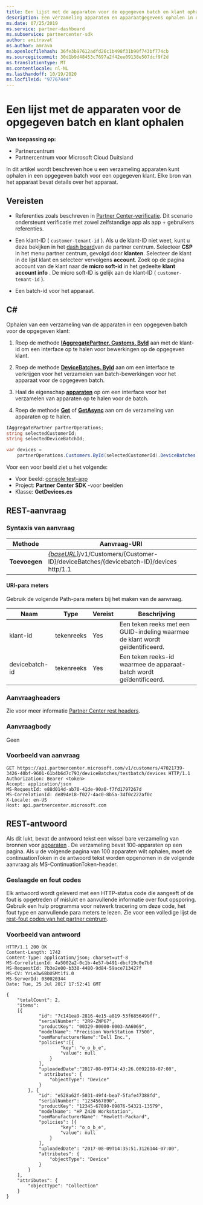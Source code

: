 ```yaml
---
title: Een lijst met de apparaten voor de opgegeven batch en klant ophalen
description: Een verzameling apparaten en apparaatgegevens ophalen in de opgegeven apparaats batch voor een klant.
ms.date: 07/25/2019
ms.service: partner-dashboard
ms.subservice: partnercenter-sdk
author: amitravat
ms.author: amrava
ms.openlocfilehash: 36fe3b97612adfd26c1b498f31b90f743bf774cb
ms.sourcegitcommit: 30d1b9d48453c7697a2f42ee09138e507dcf9f2d
ms.translationtype: MT
ms.contentlocale: nl-NL
ms.lasthandoff: 10/19/2020
ms.locfileid: "97767444"
---
```

# <a name="get-a-list-of-devices-for-the-specified-batch-and-customer"></a>Een lijst met de apparaten voor de opgegeven batch en klant ophalen

**Van toepassing op:**

- Partnercentrum
- Partnercentrum voor Microsoft Cloud Duitsland

In dit artikel wordt beschreven hoe u een verzameling apparaten kunt ophalen in een opgegeven batch voor een opgegeven klant. Elke bron van het apparaat bevat details over het apparaat.

## <a name="prerequisites"></a>Vereisten

- Referenties zoals beschreven in [Partner Center-verificatie](partner-center-authentication.md). Dit scenario ondersteunt verificatie met zowel zelfstandige app als app + gebruikers referenties.

- Een klant-ID ( `customer-tenant-id` ). Als u de klant-ID niet weet, kunt u deze bekijken in het [dash board](https://partner.microsoft.com/dashboard)van de partner centrum. Selecteer **CSP** in het menu partner centrum, gevolgd door **klanten**. Selecteer de klant in de lijst klant en selecteer vervolgens **account**. Zoek op de pagina account van de klant naar de **micro soft-id** in het gedeelte **klant account info** . De micro soft-ID is gelijk aan de klant-ID ( `customer-tenant-id` ).

- Een batch-id voor het apparaat.

## <a name="c"></a>C\#

Ophalen van een verzameling van de apparaten in een opgegeven batch voor de opgegeven klant:

1. Roep de methode [**IAggregatePartner. Customs. ById**](/dotnet/api/microsoft.store.partnercenter.customers.icustomercollection.byid) aan met de klant-id om een interface op te halen voor bewerkingen op de opgegeven klant.

2. Roep de methode [**DeviceBatches. ById**](/dotnet/api/microsoft.store.partnercenter.devicesdeployment.idevicesbatchcollection.byid) aan om een interface te verkrijgen voor het verzamelen van batch-bewerkingen voor het apparaat voor de opgegeven batch.

3. Haal de eigenschap [**apparaten**](/dotnet/api/microsoft.store.partnercenter.devicesdeployment.idevicesbatch.devices) op om een interface voor het verzamelen van apparaten op te halen voor de batch.

4. Roep de methode [**Get**](/dotnet/api/microsoft.store.partnercenter.devicesdeployment.idevicecollection.get) of [**GetAsync**](/dotnet/api/microsoft.store.partnercenter.devicesdeployment.idevicecollection.getasync) aan om de verzameling van apparaten op te halen.

``` csharp
IAggregatePartner partnerOperations;
string selectedCustomerId;
string selectedDeviceBatchId;

var devices =
    partnerOperations.Customers.ById(selectedCustomerId).DeviceBatches.ById(selectedDeviceBatchId).Devices.Get();
```

Voor een voor beeld ziet u het volgende:

- Voor beeld: [console test-app](console-test-app.md)
- Project: **Partner Center SDK** -voor beelden
- Klasse: **GetDevices.cs**

## <a name="rest-request"></a>REST-aanvraag

### <a name="request-syntax"></a>Syntaxis van aanvraag

| Methode  | Aanvraag-URI                                                                                                            |
|---------|------------------------------------------------------------------------------------------------------------------------|
| **Toevoegen** | [*{baseURL}*](partner-center-rest-urls.md)/v1/Customers/{Customer-ID}/deviceBatches/{devicebatch-ID}/devices http/1.1 |

#### <a name="uri-parameters"></a>URI-para meters

Gebruik de volgende Path-para meters bij het maken van de aanvraag.

| Naam           | Type   | Vereist | Beschrijving                                           |
|----------------|--------|----------|-------------------------------------------------------|
| klant-id    | tekenreeks | Yes      | Een teken reeks met een GUID-indeling waarmee de klant wordt geïdentificeerd. |
| devicebatch-id | tekenreeks | Yes      | Een teken reeks-id waarmee de apparaat-batch wordt geïdentificeerd. |

### <a name="request-headers"></a>Aanvraagheaders

Zie voor meer informatie [Partner Center rest headers](headers.md).

### <a name="request-body"></a>Aanvraagbody

Geen

### <a name="request-example"></a>Voorbeeld van aanvraag

```http
GET https://api.partnercenter.microsoft.com/v1/customers/47021739-3426-40bf-9601-61b4b6d7c793/deviceBatches/testbatch/devices HTTP/1.1
Authorization: Bearer <token>
Accept: application/json
MS-RequestId: e88d014d-ab70-41de-90a0-f7fd1797267d
MS-CorrelationId: de894e18-f027-4ac0-8b5a-34f0c222af0c
X-Locale: en-US
Host: api.partnercenter.microsoft.com
```

## <a name="rest-response"></a>REST-antwoord

Als dit lukt, bevat de antwoord tekst een wissel bare verzameling van bronnen voor [apparaten](device-deployment-resources.md#device) . De verzameling bevat 100-apparaten op een pagina. Als u de volgende pagina van 100 apparaten wilt ophalen, moet de continuationToken in de antwoord tekst worden opgenomen in de volgende aanvraag als MS-ContinuationToken-header.

### <a name="response-success-and-error-codes"></a>Geslaagde en fout codes

Elk antwoord wordt geleverd met een HTTP-status code die aangeeft of de fout is opgetreden of mislukt en aanvullende informatie over fout opsporing. Gebruik een hulp programma voor netwerk tracering om deze code, het fout type en aanvullende para meters te lezen. Zie voor een volledige lijst de [rest-fout codes van het partner centrum](error-codes.md).

### <a name="response-example"></a>Voorbeeld van antwoord

```http
HTTP/1.1 200 OK
Content-Length: 1742
Content-Type: application/json; charset=utf-8
MS-CorrelationId: 4a5002a2-0c1b-4e57-b491-dbcf19c0e7b8
MS-RequestId: 7b3e2e00-b330-4480-9d84-59ace713427f
MS-CV: YrLe3w6BbUSMt1fi.0
MS-ServerId: 030020344
Date: Tue, 25 Jul 2017 17:52:41 GMT

{
    "totalCount": 2,
    "items":
    [{
            "id": "7c141ea9-2816-4e15-a819-53f6856499ff",
            "serialNumber": "2R9-ZNP67",
            "productKey": "00329-00000-0003-AA6069",
            "modelName": "Precision WorkStation T7500",
            "oemManufacturerName":"Dell Inc.",
            "policies":[{
                    "key": "o_o_b_e",
                    "value": null
                }
            ],
            "uploadedDate":"2017-08-09T14:43:26.0092288-07:00",
            " attributes": {
                "objectType": "Device"
            }
        }, {
            "id": "e528a62f-5031-49f4-bea7-5fafe47388fd",
            "serialNumber": "1234567890",
            "productKey": "12345-67890-09876-54321-13579",
            "modelName": "HP Z420 Workstation",
            "oemManufacturerName": "Hewlett-Packard",
            "policies": [{
                    "key": "o_o_b_e",
                    "value": null
                }
            ],
            "uploadedDate": "2017-08-09T14:35:51.3126144-07:00",
            "attributes": {
                "objectType": "Device"
            }
        }
    ],
    "attributes": {
        "objectType": "Collection"
    }
}
```

